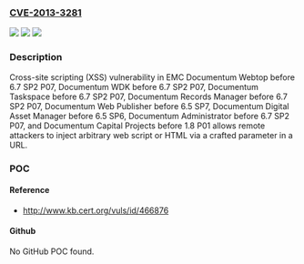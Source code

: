 ### [CVE-2013-3281](https://cve.mitre.org/cgi-bin/cvename.cgi?name=CVE-2013-3281)
![](https://img.shields.io/static/v1?label=Product&message=n%2Fa&color=blue)
![](https://img.shields.io/static/v1?label=Version&message=n%2Fa&color=blue)
![](https://img.shields.io/static/v1?label=Vulnerability&message=n%2Fa&color=brighgreen)

### Description

Cross-site scripting (XSS) vulnerability in EMC Documentum Webtop before 6.7 SP2 P07, Documentum WDK before 6.7 SP2 P07, Documentum Taskspace before 6.7 SP2 P07, Documentum Records Manager before 6.7 SP2 P07, Documentum Web Publisher before 6.5 SP7, Documentum Digital Asset Manager before 6.5 SP6, Documentum Administrator before 6.7 SP2 P07, and Documentum Capital Projects before 1.8 P01 allows remote attackers to inject arbitrary web script or HTML via a crafted parameter in a URL.

### POC

#### Reference
- http://www.kb.cert.org/vuls/id/466876

#### Github
No GitHub POC found.

